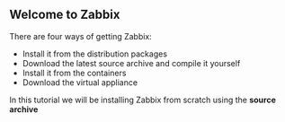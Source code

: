 ## Welcome to Zabbix

There are four ways of getting Zabbix:

- Install it from the distribution packages
- Download the latest source archive and compile it yourself
- Install it from the containers
- Download the virtual appliance

In this tutorial we will be installing Zabbix from scratch using the **source archive**

